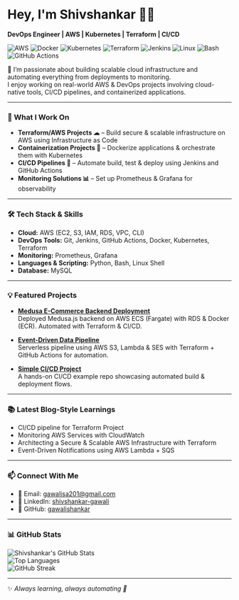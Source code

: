 # Hey, I'm Shivshankar 👨‍💻  
**DevOps Engineer | AWS | Kubernetes | Terraform | CI/CD**

![AWS](https://img.shields.io/badge/AWS-232F3E?style=for-the-badge&logo=amazonaws&logoColor=white)
![Docker](https://img.shields.io/badge/Docker-2496ED?style=for-the-badge&logo=docker&logoColor=white)
![Kubernetes](https://img.shields.io/badge/Kubernetes-326CE5?style=for-the-badge&logo=kubernetes&logoColor=white)
![Terraform](https://img.shields.io/badge/Terraform-844FBA?style=for-the-badge&logo=terraform&logoColor=white)
![Jenkins](https://img.shields.io/badge/Jenkins-D24939?style=for-the-badge&logo=jenkins&logoColor=white)
![Linux](https://img.shields.io/badge/Linux-FCC624?style=for-the-badge&logo=linux&logoColor=black)
![Bash](https://img.shields.io/badge/Bash-4EAA25?style=for-the-badge&logo=gnubash&logoColor=white)
![GitHub Actions](https://img.shields.io/badge/GitHub%20Actions-2088FF?style=for-the-badge&logo=githubactions&logoColor=white)

🌟 I’m passionate about building scalable cloud infrastructure and automating everything from deployments to monitoring.  
I enjoy working on real-world AWS & DevOps projects involving cloud-native tools, CI/CD pipelines, and containerized applications.  

---

### 🚀 What I Work On
- **Terraform/AWS Projects ☁** – Build secure & scalable infrastructure on AWS using Infrastructure as Code  
- **Containerization Projects 🐳** – Dockerize applications & orchestrate them with Kubernetes  
- **CI/CD Pipelines 🔗** – Automate build, test & deploy using Jenkins and GitHub Actions  
- **Monitoring Solutions 📊** – Set up Prometheus & Grafana for observability  

---

### 🛠️ Tech Stack & Skills
- **Cloud:** AWS (EC2, S3, IAM, RDS, VPC, CLI)  
- **DevOps Tools:** Git, Jenkins, GitHub Actions, Docker, Kubernetes, Terraform  
- **Monitoring:** Prometheus, Grafana  
- **Languages & Scripting:** Python, Bash, Linux Shell  
- **Database:** MySQL  

---

### 💡 Featured Projects
- **[Medusa E-Commerce Backend Deployment](https://github.com/gawalishankar/medusa_project)**  
  Deployed Medusa.js backend on AWS ECS (Fargate) with RDS & Docker (ECR). Automated with Terraform & CI/CD.  

- **[Event-Driven Data Pipeline](https://github.com/gawalishankar/event-driven-data-pipeline)**  
  Serverless pipeline using AWS S3, Lambda & SES with Terraform + GitHub Actions for automation.

- **[Simple CI/CD Project](https://github.com/gawalishankar/simple-CI-CD-project)**  
  A hands-on CI/CD example repo showcasing automated build & deployment flows.

---

### 📚 Latest Blog-Style Learnings
- CI/CD pipeline for Terraform Project  
- Monitoring AWS Services with CloudWatch  
- Architecting a Secure & Scalable AWS Infrastructure with Terraform  
- Event-Driven Notifications using AWS Lambda + SQS  

---

### 📫 Connect With Me
- 📧 Email: gawalisa201@gmail.com  
- 💼 LinkedIn: [shivshankar-gawali](https://www.linkedin.com/in/shivshankar-gawali-80b994219)  
- 🐙 GitHub: [gawalishankar](https://github.com/gawalishankar)  

---

### 📊 GitHub Stats
![Shivshankar's GitHub Stats](https://github-readme-stats.vercel.app/api?username=gawalishankar&show_icons=true)  
![Top Languages](https://github-readme-stats.vercel.app/api/top-langs/?username=gawalishankar&layout=compact)  
![GitHub Streak](https://streak-stats.demolab.com?user=gawalishankar&hide_border=true)  

---

✨ *Always learning, always automating 🚀*  
